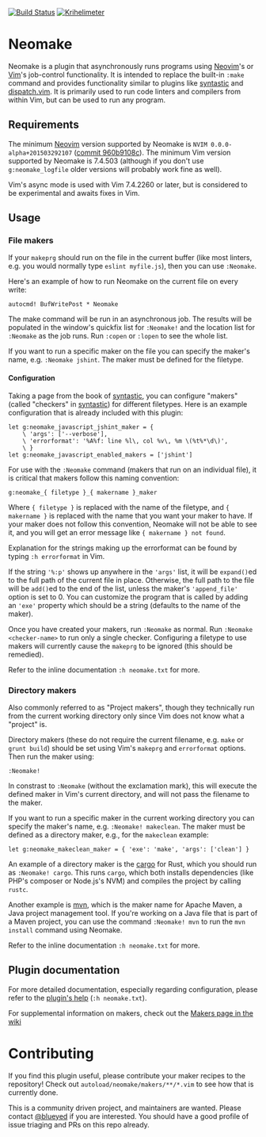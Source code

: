 [![Build Status](https://travis-ci.org/neomake/neomake.svg?branch=master)](https://travis-ci.org/neomake/neomake)
[![Krihelimeter](http://krihelinator.xyz/badge/neomake/neomake)](https://github.com/neomake/neomake/pulse)

# Neomake

Neomake is a plugin that asynchronously runs programs using
[Neovim]'s or [Vim]'s job-control functionality. It is intended to
replace the built-in `:make` command and provides functionality similar to
plugins like [syntastic] and [dispatch.vim]. It is primarily used to run code
linters and compilers from within Vim, but can be used to run any program.

## Requirements

The minimum [Neovim] version supported by Neomake is
`NVIM 0.0.0-alpha+201503292107` ([commit 960b9108c]). The minimum Vim version
supported by Neomake is 7.4.503 (although if you don't use `g:neomake_logfile`
older versions will probably work fine as well).

Vim's async mode is used with Vim 7.4.2260 or later, but is considered to be
experimental and awaits fixes in Vim.

## Usage

### File makers

If your `makeprg` should run on the file in the current buffer (like most
linters, e.g. you would normally type `eslint myfile.js`), then you can use
`:Neomake`.

Here's an example of how to run Neomake on the current file on every write:

```viml
autocmd! BufWritePost * Neomake
```

The make command will be run in an asynchronous job. The results will be
populated in the window's quickfix list for `:Neomake!` and the location
list for `:Neomake` as the job runs. Run `:copen` or `:lopen` to see the
whole list.

If you want to run a specific maker on the file you can specify the maker's
name, e.g. `:Neomake jshint`. The maker must be defined for the filetype.

#### Configuration

Taking a page from the book of [syntastic], you can configure "makers" (called
"checkers" in [syntastic]) for different filetypes. Here is an example
configuration that is already included with this plugin:

```viml
let g:neomake_javascript_jshint_maker = {
    \ 'args': ['--verbose'],
    \ 'errorformat': '%A%f: line %l\, col %v\, %m \(%t%*\d\)',
    \ }
let g:neomake_javascript_enabled_makers = ['jshint']
```

For use with the `:Neomake` command (makers that run on an individual file), it
is critical that makers follow this naming convention:

    g:neomake_{ filetype }_{ makername }_maker

Where `{ filetype }` is replaced with the name of the filetype, and
`{ makername }` is replaced with the name that you want your maker to have. If
your maker does not follow this convention, Neomake will not be able to see
it, and you will get an error message like `{ makername } not found`.

Explanation for the strings making up the errorformat can be found by typing
`:h errorformat` in Vim.

If the string `'%:p'` shows up anywhere in the `'args'` list, it will be
`expand()`ed to the full path of the current file in place. Otherwise, the full
path to the file will be `add()`ed to the end of the list, unless the maker's
`'append_file'` option is set to 0. You can customize the program that is
called by adding an `'exe'` property which should be a string (defaults to the
name of the maker).

Once you have created your makers, run `:Neomake` as normal. Run
`:Neomake <checker-name>` to run only a single checker. Configuring a
filetype to use makers will currently cause the `makeprg` to be ignored (this
should be remedied).

Refer to the inline documentation `:h neomake.txt` for more.

### Directory makers

Also commonly referred to as "Project makers", though they technically run
from the current working directory only since Vim does not know what
a "project" is.

Directory makers (these do not require the current filename, e.g. `make` or
`grunt build`) should be set using Vim's `makeprg` and `errorformat` options.
Then run the maker using:

    :Neomake!

In constrast to `:Neomake` (without the exclamation mark), this will execute the
defined maker in Vim's current directory, and will not pass the filename to
the maker.

If you want to run a specific maker in the current working directory you can
specify the maker's name, e.g. `:Neomake! makeclean`. The maker must be
defined as a directory maker, e.g., for the `makeclean` example:

```viml
let g:neomake_makeclean_maker = { 'exe': 'make', 'args': ['clean'] }
```

An example of a directory maker is the [cargo] for Rust, which you should run
as `:Neomake! cargo`. This runs `cargo`, which both installs dependencies (like
PHP's composer or Node.js's NVM) and compiles the project by calling `rustc`.

Another example is [mvn], which is the maker name for Apache Maven, a Java
project management tool. If you're working on a Java file that is part of a
Maven project, you can use the command `:Neomake! mvn` to run the
`mvn install` command using Neomake.

Refer to the inline documentation `:h neomake.txt` for more.

## Plugin documentation

For more detailed documentation, especially regarding configuration, please
refer to the [plugin's help](https://github.com/neomake/neomake/tree/master/doc/neomake.txt)
(`:h neomake.txt`).

For supplemental information on makers, check out the
[Makers page in the wiki](https://github.com/neomake/neomake/wiki/Makers)

# Contributing

If you find this plugin useful, please contribute your maker recipes to the
repository! Check out `autoload/neomake/makers/**/*.vim` to see how that is
currently done.

This is a community driven project, and maintainers are wanted.
Please contact [@blueyed](https://github.com/blueyed) if you are interested.
You should have a good profile of issue triaging and PRs on this repo already.

[Neovim]: http://neovim.org/
[Vim]: http://vim.org/
[syntastic]: https://github.com/scrooloose/syntastic
[dispatch.vim]: https://github.com/tpope/vim-dispatch
[commit 960b9108c]: https://github.com/neovim/neovim/tree/960b9108c2928b6cf0adcabdb829d06996635211
[cargo]: https://github.com/neomake/neomake/blob/master/autoload/neomake/makers/cargo.vim
[mvn]: https://github.com/neomake/neomake/blob/master/autoload/neomake/makers/mvn.vim
